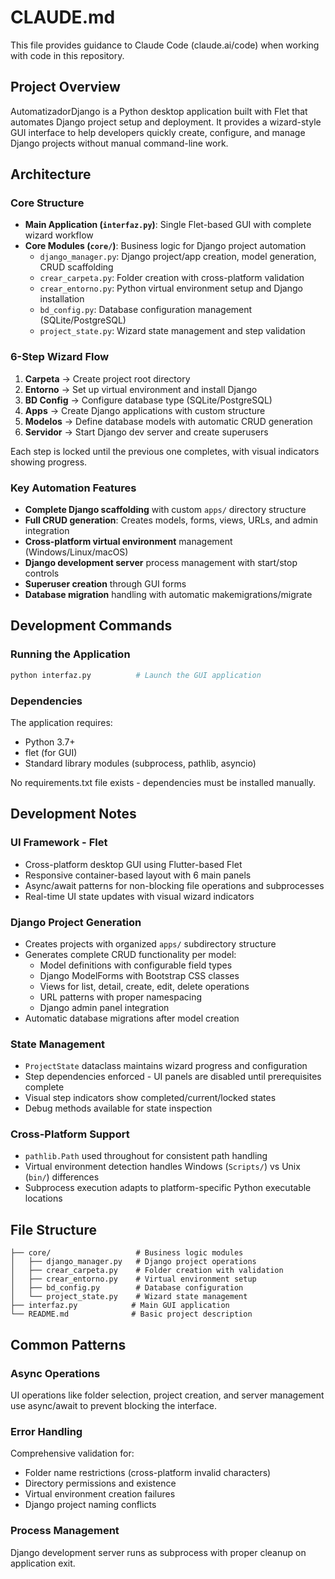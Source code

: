 # CLAUDE.md

This file provides guidance to Claude Code (claude.ai/code) when working with code in this repository.

## Project Overview

AutomatizadorDjango is a Python desktop application built with Flet that automates Django project setup and deployment. It provides a wizard-style GUI interface to help developers quickly create, configure, and manage Django projects without manual command-line work.

## Architecture

### Core Structure
- **Main Application (`interfaz.py`)**: Single Flet-based GUI with complete wizard workflow
- **Core Modules (`core/`)**: Business logic for Django project automation
  - `django_manager.py`: Django project/app creation, model generation, CRUD scaffolding
  - `crear_carpeta.py`: Folder creation with cross-platform validation
  - `crear_entorno.py`: Python virtual environment setup and Django installation
  - `bd_config.py`: Database configuration management (SQLite/PostgreSQL)
  - `project_state.py`: Wizard state management and step validation

### 6-Step Wizard Flow

1. **Carpeta** → Create project root directory
2. **Entorno** → Set up virtual environment and install Django  
3. **BD Config** → Configure database type (SQLite/PostgreSQL)
4. **Apps** → Create Django applications with custom structure
5. **Modelos** → Define database models with automatic CRUD generation
6. **Servidor** → Start Django dev server and create superusers

Each step is locked until the previous one completes, with visual indicators showing progress.

### Key Automation Features

- **Complete Django scaffolding** with custom `apps/` directory structure
- **Full CRUD generation**: Creates models, forms, views, URLs, and admin integration
- **Cross-platform virtual environment** management (Windows/Linux/macOS)
- **Django development server** process management with start/stop controls
- **Superuser creation** through GUI forms
- **Database migration** handling with automatic makemigrations/migrate

## Development Commands

### Running the Application
```bash
python interfaz.py          # Launch the GUI application
```

### Dependencies
The application requires:
- Python 3.7+
- flet (for GUI)
- Standard library modules (subprocess, pathlib, asyncio)

No requirements.txt file exists - dependencies must be installed manually.

## Development Notes

### UI Framework - Flet
- Cross-platform desktop GUI using Flutter-based Flet
- Responsive container-based layout with 6 main panels
- Async/await patterns for non-blocking file operations and subprocesses
- Real-time UI state updates with visual wizard indicators

### Django Project Generation
- Creates projects with organized `apps/` subdirectory structure
- Generates complete CRUD functionality per model:
  - Model definitions with configurable field types
  - Django ModelForms with Bootstrap CSS classes
  - Views for list, detail, create, edit, delete operations
  - URL patterns with proper namespacing
  - Django admin panel integration
- Automatic database migrations after model creation

### State Management
- `ProjectState` dataclass maintains wizard progress and configuration
- Step dependencies enforced - UI panels are disabled until prerequisites complete
- Visual step indicators show completed/current/locked states
- Debug methods available for state inspection

### Cross-Platform Support
- `pathlib.Path` used throughout for consistent path handling
- Virtual environment detection handles Windows (`Scripts/`) vs Unix (`bin/`) differences
- Subprocess execution adapts to platform-specific Python executable locations

## File Structure

```
├── core/                   # Business logic modules
│   ├── django_manager.py   # Django project operations
│   ├── crear_carpeta.py    # Folder creation with validation
│   ├── crear_entorno.py    # Virtual environment setup  
│   ├── bd_config.py        # Database configuration
│   └── project_state.py    # Wizard state management
├── interfaz.py            # Main GUI application
└── README.md              # Basic project description
```

## Common Patterns

### Async Operations
UI operations like folder selection, project creation, and server management use async/await to prevent blocking the interface.

### Error Handling
Comprehensive validation for:
- Folder name restrictions (cross-platform invalid characters)
- Directory permissions and existence
- Virtual environment creation failures
- Django project naming conflicts

### Process Management  
Django development server runs as subprocess with proper cleanup on application exit.